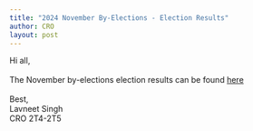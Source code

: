 ```yaml
---
title: "2024 November By-Elections - Election Results"
author: CRO
layout: post
---
```


Hi all, <br><br> The November by-elections election results can be found <a href="https://drive.google.com/file/d/1WLqt5CONxX2Ww6vSjRGCYyZy0xJkfRG0/view?usp=sharing">here</a><br><br> Best,<br>Lavneet Singh<br> CRO 2T4-2T5
